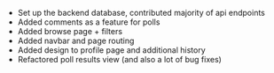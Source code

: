 - Set up the backend database, contributed majority of api endpoints
- Added comments as a feature for polls
- Added browse page + filters
- Added navbar and page routing 
- Added design to profile page and additional history
- Refactored poll results view (and also a lot of bug fixes)
